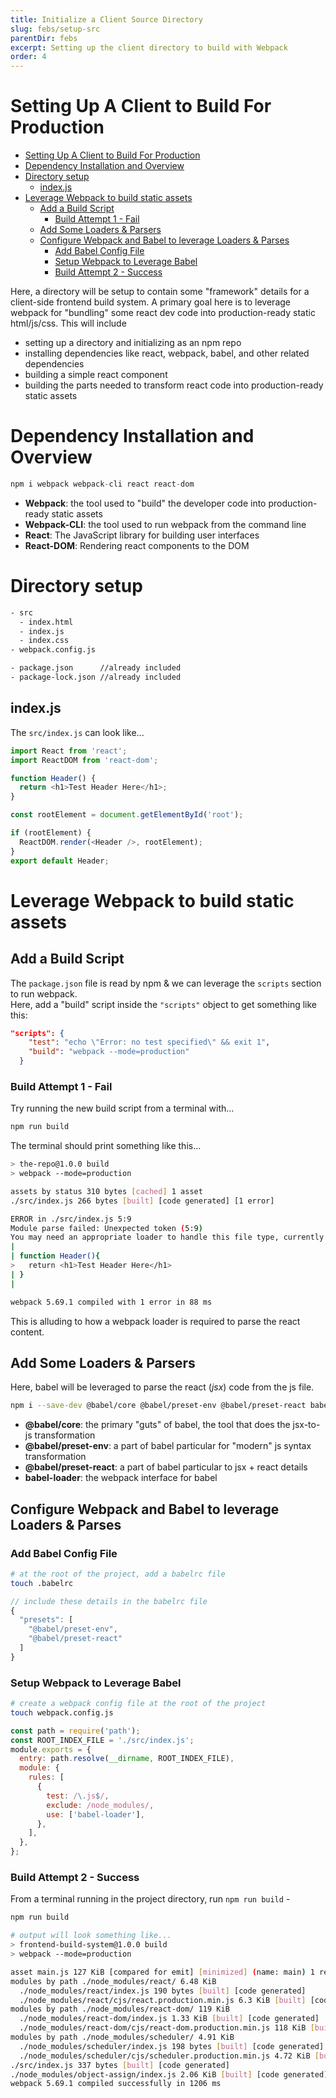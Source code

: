 ```yaml
---
title: Initialize a Client Source Directory
slug: febs/setup-src
parentDir: febs
excerpt: Setting up the client directory to build with Webpack
order: 4
---
```


# Setting Up A Client to Build For Production

- [Setting Up A Client to Build For Production](#setting-up-a-client-to-build-for-production)
- [Dependency Installation and Overview](#dependency-installation-and-overview)
- [Directory setup](#directory-setup)
  - [index.js](#indexjs)
- [Leverage Webpack to build static assets](#leverage-webpack-to-build-static-assets)
  - [Add a Build Script](#add-a-build-script)
    - [Build Attempt 1 - Fail](#build-attempt-1---fail)
  - [Add Some Loaders & Parsers](#add-some-loaders--parsers)
  - [Configure Webpack and Babel to leverage Loaders & Parses](#configure-webpack-and-babel-to-leverage-loaders--parses)
    - [Add Babel Config File](#add-babel-config-file)
    - [Setup Webpack to Leverage Babel](#setup-webpack-to-leverage-babel)
    - [Build Attempt 2 - Success](#build-attempt-2---success)

Here, a directory will be setup to contain some "framework" details for a client-side frontend build system.
A primary goal here is to leverage webpack for "bundling" some react dev code into production-ready static html/js/css.
This will include

- setting up a directory and initializing as an npm repo
- installing dependencies like react, webpack, babel, and other related dependencies
- building a simple react component
- building the parts needed to transform react code into production-ready static assets

# Dependency Installation and Overview

```js
npm i webpack webpack-cli react react-dom
```

- **Webpack**: the tool used to "build" the developer code into production-ready static assets
- **Webpack-CLI**: the tool used to run webpack from the command line
- **React**: The JavaScript library for building user interfaces
- **React-DOM**: Rendering react components to the DOM

# Directory setup

```bash
- src
  - index.html
  - index.js
  - index.css
- webpack.config.js

- package.json      //already included
- package-lock.json //already included
```

## index.js

The `src/index.js` can look like...

```js
import React from 'react';
import ReactDOM from 'react-dom';

function Header() {
  return <h1>Test Header Here</h1>;
}

const rootElement = document.getElementById('root');

if (rootElement) {
  ReactDOM.render(<Header />, rootElement);
}
export default Header;
```

# Leverage Webpack to build static assets

## Add a Build Script

The `package.json` file is read by npm & we can leverage the `scripts` section to run webpack.  
Here, add a "build" script inside the `"scripts"` object to get something like this:

```json
"scripts": {
    "test": "echo \"Error: no test specified\" && exit 1",
    "build": "webpack --mode=production"
  }
```

### Build Attempt 1 - Fail

Try running the new build script from a terminal with...

```bash
npm run build
```

The terminal should print something like this...

```bash
> the-repo@1.0.0 build
> webpack --mode=production

assets by status 310 bytes [cached] 1 asset
./src/index.js 266 bytes [built] [code generated] [1 error]

ERROR in ./src/index.js 5:9
Module parse failed: Unexpected token (5:9)
You may need an appropriate loader to handle this file type, currently no loaders are configured to process this file. See https://webpack.js.org/concepts#loaders
|
| function Header(){
>   return <h1>Test Header Here</h1>
| }
|

webpack 5.69.1 compiled with 1 error in 88 ms
```

This is alluding to how a webpack loader is required to parse the react content.

## Add Some Loaders & Parsers

Here, babel will be leveraged to parse the react (_jsx_) code from the js file.

```bash
npm i --save-dev @babel/core @babel/preset-env @babel/preset-react babel-loader
```

- **@babel/core**: the primary "guts" of babel, the tool that does the jsx-to-js transformation
- **@babel/preset-env**: a part of babel particular for "modern" js syntax transformation
- **@babel/preset-react**: a part of babel particular to jsx + react details
- **babel-loader**: the webpack interface for babel

## Configure Webpack and Babel to leverage Loaders & Parses

### Add Babel Config File

```bash
# at the root of the project, add a babelrc file
touch .babelrc
```

```js
// include these details in the babelrc file
{
  "presets": [
    "@babel/preset-env",
    "@babel/preset-react"
  ]
}
```

### Setup Webpack to Leverage Babel

```bash
# create a webpack config file at the root of the project
touch webpack.config.js
```

```js
const path = require('path');
const ROOT_INDEX_FILE = './src/index.js';
module.exports = {
  entry: path.resolve(__dirname, ROOT_INDEX_FILE),
  module: {
    rules: [
      {
        test: /\.js$/,
        exclude: /node_modules/,
        use: ['babel-loader'],
      },
    ],
  },
};
```

### Build Attempt 2 - Success

From a terminal running in the project directory, run `npm run build` -

```bash
npm run build

# output will look something like...
> frontend-build-system@1.0.0 build
> webpack --mode=production

asset main.js 127 KiB [compared for emit] [minimized] (name: main) 1 related asset
modules by path ./node_modules/react/ 6.48 KiB
  ./node_modules/react/index.js 190 bytes [built] [code generated]
  ./node_modules/react/cjs/react.production.min.js 6.3 KiB [built] [code generated]
modules by path ./node_modules/react-dom/ 119 KiB
  ./node_modules/react-dom/index.js 1.33 KiB [built] [code generated]
  ./node_modules/react-dom/cjs/react-dom.production.min.js 118 KiB [built] [code generated]
modules by path ./node_modules/scheduler/ 4.91 KiB
  ./node_modules/scheduler/index.js 198 bytes [built] [code generated]
  ./node_modules/scheduler/cjs/scheduler.production.min.js 4.72 KiB [built] [code generated]
./src/index.js 337 bytes [built] [code generated]
./node_modules/object-assign/index.js 2.06 KiB [built] [code generated]
webpack 5.69.1 compiled successfully in 1206 ms
```
